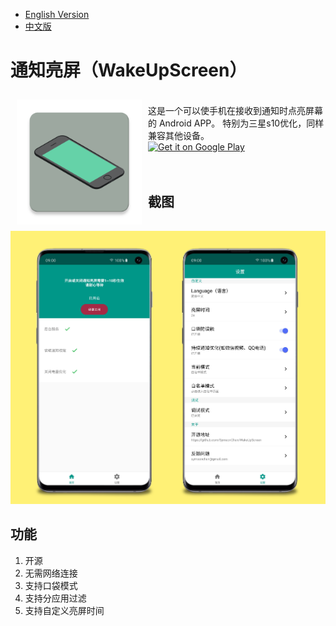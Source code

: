 * [English Version](https://github.com/SymeonChen/WakeUpScreen/blob/master/README.md)
* [中文版](https://github.com/SymeonChen/WakeUpScreen/blob/master/README-zh.md)

# 通知亮屏（WakeUpScreen）
<img src="app/src/main/ic_launcher-web.png" align="left" width="200" hspace="10" vspace="10">
</br>
这是一个可以使手机在接收到通知时点亮屏幕的 Android APP。
特别为三星s10优化，同样兼容其他设备。
</br>
<div style="display:flex;" >
<a href="https://play.google.com/store/apps/details?id=com.symeonchen.wakeupscreen">
    <img alt="Get it on Google Play"
        height="80"
        src="https://play.google.com/intl/en_us/badges/images/generic/en_badge_web_generic.png" />
</a>
</div>
</br></br>

## 截图

![](screenshots/main-zh.jpg)

## 功能

1. 开源
2. 无需网络连接
3. 支持口袋模式
4. 支持分应用过滤
5. 支持自定义亮屏时间
